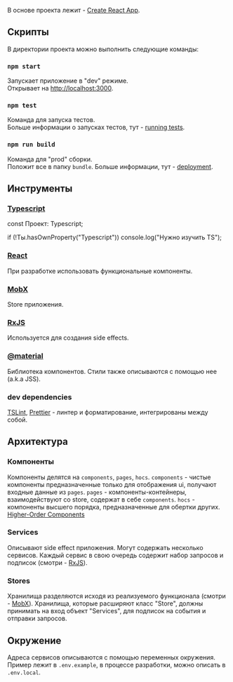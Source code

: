 В основе проекта лежит - [Create React App](https://github.com/facebook/create-react-app).

## Скрипты

В директории проекта можно выполнить следующие команды:

### `npm start`

Запускает приложение в "dev" режиме.<br>
Открывает на [http://localhost:3000](http://localhost:3000).

### `npm test`

Команда для запуска тестов.<br>
Больше информации о запусках тестов, тут - [running tests](https://facebook.github.io/create-react-app/docs/running-tests).

### `npm run build`

Команда для "prod" сборки.<br>
Положит все в папку `bundle`.
Больше информации, тут - [deployment](https://facebook.github.io/create-react-app/docs/deployment).

## Инструменты

### [Typescript](https://www.typescriptlang.org/docs/home.html)

const Проект: Typescript;

if (!Ты.hasOwnProperty("Typescript")) console.log("Нужно изучить TS");

### [React](https://reactjs.org/docs/getting-started.html)

При разработке использовать функциональные компоненты.

### [MobX](https://mobx.js.org/)

Store приложения.

### [RxJS](https://rxjs.dev/)

Используется для создания side effects.

### [@material](https://material-ui.com/)

Библиотека компонентов. Стили также описываются с помощью нее (a.k.a JSS).

### dev dependencies

[TSLint](https://palantir.github.io/tslint/), [Prettier](https://prettier.io/) - линтер и форматирование, интегрированы между собой.

## Архитектура

### Компоненты

Компоненты делятся на `components`, `pages`, `hocs`.
`components` - чистые компоненты предназначенные только для отображения ui, получают входные данные из `pages`.
`pages` - компоненты-контейнеры, взаимодействуют со store, содержат в себе `components`.
`hocs` - компоненты высшего порядка, предназначенные для обертки других. [Higher-Order Components](https://reactjs.org/docs/higher-order-components.html)

### Services

Описывают side effect приложения. Могут содержать несколько сервисов. Каждый сервис в свою очередь содержит набор запросов и подписок (смотри - [RxJS](https://rxjs.dev/)).

### Stores

Хранилища разделяются исходя из реализуемого функционала (смотри - [MobX](https://mobx.js.org/)). Хранилища, которые расширяют класс "Store", должны принимать на вход объект "Services", для подписок на события и отправки запросов.

## Окружение

Адреса сервисов описываются с помощью переменных окружения. Пример лежит в `.env.example`, в процессе разработки, можно описать в `.env.local`.
